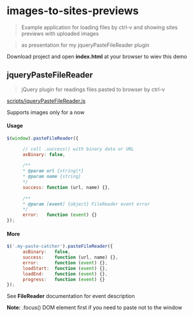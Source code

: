 images-to-sites-previews
========================

> Example application for loading files by ctrl-v and showing sites previews with uploaded images

> as presentation for my jqueryPasteFileReader plugin

Download project and open **index.html** at your browser to wiev this demo


## jqueryPasteFileReader
> jQuery plugin for readings files pasted to browser by ctrl-v

<a href="https://github.com/el-fuego/images-to-sites-previews/blob/master/scripts/jqueryPasteFileReader.js">
  scripts/jqueryPasteFileReader.js
</a>

Supports images only for a now



#### Usage
```js
$(window).pasteFileReader({

      // call .success() with binary data or URL
      asBinary: false,
      
      /**
      * @param url {string|*}
      * @param name {string}
      */
      success: function (url, name) {},
      
      /**
      * @param [event] {object} FileReader event error
      */
      error:   function (event) {}
});
```



#### More
```js
$('.my-paste-catcher').pasteFileReader({
      asBinary:   false,
      success:    function (url, name) {},
      error:      function (event) {},
      loadStart:  function (event) {},
      loadEnd:    function (event) {},
      progress:   function (event) {}
});
```
See **FileReader** documentation for event description

**Note:** .focus() DOM element first if you need to paste not to the window
